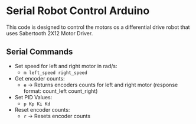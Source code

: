 # Serial Robot Control Arduino

This code is designed to control the motors os a differential drive robot that uses Sabertooth 2X12 Motor Driver.

## Serial Commands
- Set speed for left and right motor in rad/s:
  - `m left_speed right_speed`
- Get encoder counts:
  - `e` -> Returns encoders counts for left and right motor (response format: count_left count_right)
- Set PID Values:
  - `p Kp Ki Kd`
- Reset encoder counts:
  - `r` -> Resets encoder counts
